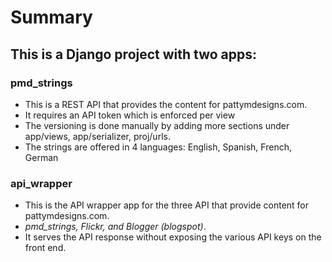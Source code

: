 # Summary

## This is a Django project with two apps:

### pmd_strings

* This is a REST API that provides the content for pattymdesigns.com.
* It requires an API token which is enforced per view
* The versioning is done manually by adding more sections under app/views, app/serializer, proj/urls.
* The strings are offered in 4 languages: English, Spanish, French, German

### api_wrapper

* This is the API wrapper app for the three API that provide content for pattymdesigns.com.
* _pmd_strings, Flickr, and Blogger (blogspot)_.
* It serves the API response without exposing the various API keys on the front end.
